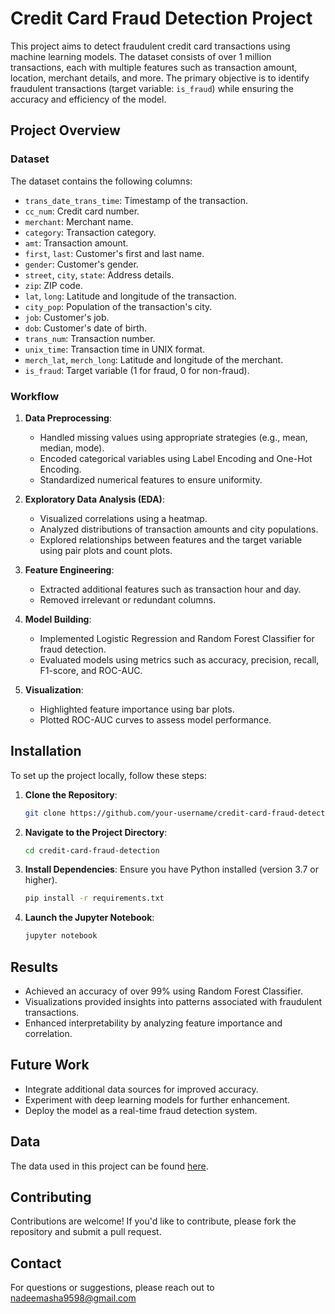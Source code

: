 # Credit Card Fraud Detection Project

This project aims to detect fraudulent credit card transactions using machine learning models. The dataset consists of over 1 million transactions, each with multiple features such as transaction amount, location, merchant details, and more. The primary objective is to identify fraudulent transactions (target variable: `is_fraud`) while ensuring the accuracy and efficiency of the model.

## Project Overview

### Dataset
The dataset contains the following columns:
- `trans_date_trans_time`: Timestamp of the transaction.
- `cc_num`: Credit card number.
- `merchant`: Merchant name.
- `category`: Transaction category.
- `amt`: Transaction amount.
- `first`, `last`: Customer's first and last name.
- `gender`: Customer's gender.
- `street`, `city`, `state`: Address details.
- `zip`: ZIP code.
- `lat`, `long`: Latitude and longitude of the transaction.
- `city_pop`: Population of the transaction's city.
- `job`: Customer's job.
- `dob`: Customer's date of birth.
- `trans_num`: Transaction number.
- `unix_time`: Transaction time in UNIX format.
- `merch_lat`, `merch_long`: Latitude and longitude of the merchant.
- `is_fraud`: Target variable (1 for fraud, 0 for non-fraud).

### Workflow
1. **Data Preprocessing**:
   - Handled missing values using appropriate strategies (e.g., mean, median, mode).
   - Encoded categorical variables using Label Encoding and One-Hot Encoding.
   - Standardized numerical features to ensure uniformity.

2. **Exploratory Data Analysis (EDA)**:
   - Visualized correlations using a heatmap.
   - Analyzed distributions of transaction amounts and city populations.
   - Explored relationships between features and the target variable using pair plots and count plots.

3. **Feature Engineering**:
   - Extracted additional features such as transaction hour and day.
   - Removed irrelevant or redundant columns.

4. **Model Building**:
   - Implemented Logistic Regression and Random Forest Classifier for fraud detection.
   - Evaluated models using metrics such as accuracy, precision, recall, F1-score, and ROC-AUC.

5. **Visualization**:
   - Highlighted feature importance using bar plots.
   - Plotted ROC-AUC curves to assess model performance.

## Installation

To set up the project locally, follow these steps:

1. **Clone the Repository**:
   ```bash
   git clone https://github.com/your-username/credit-card-fraud-detection.git
   ```

2. **Navigate to the Project Directory**:
   ```bash
   cd credit-card-fraud-detection
   ```

3. **Install Dependencies**:
   Ensure you have Python installed (version 3.7 or higher).
   ```bash
   pip install -r requirements.txt
   ```

4. **Launch the Jupyter Notebook**:
   ```bash
   jupyter notebook
   ```

## Results
- Achieved an accuracy of over 99% using Random Forest Classifier.
- Visualizations provided insights into patterns associated with fraudulent transactions.
- Enhanced interpretability by analyzing feature importance and correlation.

## Future Work
- Integrate additional data sources for improved accuracy.
- Experiment with deep learning models for further enhancement.
- Deploy the model as a real-time fraud detection system.

## Data
The data used in this project can be found [here](https://drive.google.com/drive/folders/1mEqyaX8K5dzxs5AbfsdLYqw8pM2FTk3O?usp=drive_link).

## Contributing
Contributions are welcome! If you'd like to contribute, please fork the repository and submit a pull request.

## Contact
For questions or suggestions, please reach out to nadeemasha9598@gmail.com

